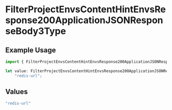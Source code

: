 # FilterProjectEnvsContentHintEnvsResponse200ApplicationJSONResponseBody3Type

## Example Usage

```typescript
import { FilterProjectEnvsContentHintEnvsResponse200ApplicationJSONResponseBody3Type } from "@simplesagar/vercel/models/filterprojectenvsop.js";

let value: FilterProjectEnvsContentHintEnvsResponse200ApplicationJSONResponseBody3Type =
    "redis-url";
```

## Values

```typescript
"redis-url"
```